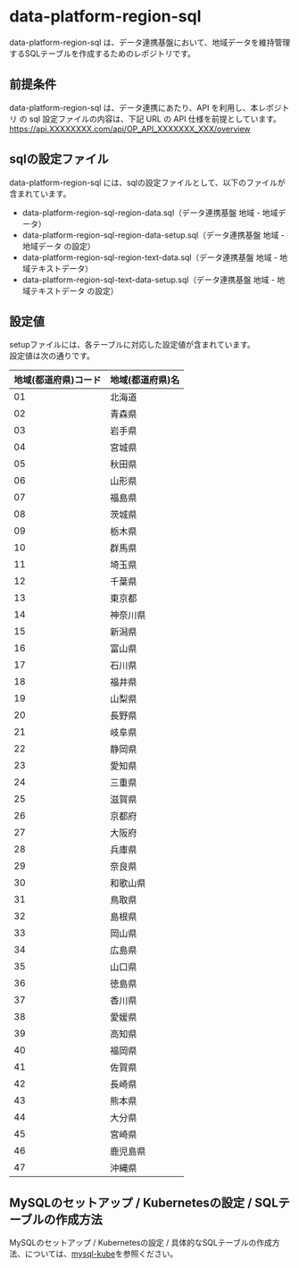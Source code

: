 # data-platform-region-sql
data-platform-region-sql は、データ連携基盤において、地域データを維持管理するSQLテーブルを作成するためのレポジトリです。 

## 前提条件  
data-platform-region-sql は、データ連携にあたり、API を利用し、本レポジトリ の sql 設定ファイルの内容は、下記 URL の API 仕様を前提としています。  
https://api.XXXXXXXX.com/api/OP_API_XXXXXXX_XXX/overview  

## sqlの設定ファイル
data-platform-region-sql には、sqlの設定ファイルとして、以下のファイルが含まれています。  

* data-platform-region-sql-region-data.sql（データ連携基盤 地域 - 地域データ）  
* data-platform-region-sql-region-data-setup.sql（データ連携基盤 地域 - 地域データ の設定）  
* data-platform-region-sql-region-text-data.sql（データ連携基盤 地域 - 地域テキストデータ）  
* data-platform-region-sql-text-data-setup.sql（データ連携基盤 地域 - 地域テキストデータ の設定）  

## 設定値
setupファイルには、各テーブルに対応した設定値が含まれています。  
設定値は次の通りです。  

| 地域(都道府県)コード | 地域(都道府県)名 | 
| -------------------- | ---------------- | 
| 01                   | 北海道           | 
| 02                   | 青森県           | 
| 03                   | 岩手県           | 
| 04                   | 宮城県           | 
| 05                   | 秋田県           | 
| 06                   | 山形県           | 
| 07                   | 福島県           | 
| 08                   | 茨城県           | 
| 09                   | 栃木県           | 
| 10                   | 群馬県           | 
| 11                   | 埼玉県           | 
| 12                   | 千葉県           | 
| 13                   | 東京都           | 
| 14                   | 神奈川県         | 
| 15                   | 新潟県           | 
| 16                   | 富山県           | 
| 17                   | 石川県           | 
| 18                   | 福井県           | 
| 19                   | 山梨県           | 
| 20                   | 長野県           | 
| 21                   | 岐阜県           | 
| 22                   | 静岡県           | 
| 23                   | 愛知県           | 
| 24                   | 三重県           | 
| 25                   | 滋賀県           | 
| 26                   | 京都府           | 
| 27                   | 大阪府           | 
| 28                   | 兵庫県           | 
| 29                   | 奈良県           | 
| 30                   | 和歌山県         | 
| 31                   | 鳥取県           | 
| 32                   | 島根県           | 
| 33                   | 岡山県           | 
| 34                   | 広島県           | 
| 35                   | 山口県           | 
| 36                   | 徳島県           | 
| 37                   | 香川県           | 
| 38                   | 愛媛県           | 
| 39                   | 高知県           | 
| 40                   | 福岡県           | 
| 41                   | 佐賀県           | 
| 42                   | 長崎県           | 
| 43                   | 熊本県           | 
| 44                   | 大分県           | 
| 45                   | 宮崎県           | 
| 46                   | 鹿児島県         | 
| 47                   | 沖縄県           | 

## MySQLのセットアップ / Kubernetesの設定 / SQLテーブルの作成方法
MySQLのセットアップ / Kubernetesの設定 / 具体的なSQLテーブルの作成方法、については、[mysql-kube](https://github.com/latonaio/mysql-kube)を参照ください。
